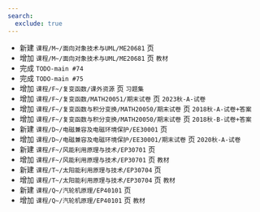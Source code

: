```yaml
---
search:
  exclude: true
---
```


- 新建 `课程/M~/面向对象技术与UML/ME20681` 页
- 增加 `课程/M~/面向对象技术与UML/ME20681` 页 `教材`
- 完成 `TODO-main #74`
- 完成 `TODO-main #75`
- 增加 `课程/F~/复变函数/课外资源` 页 `习题集`
- 增加 `课程/F~/复变函数/MATH20051/期末试卷` 页 `2023秋-A-试卷`
- 增加 `课程/F~/复变函数与积分变换/MATH20050/期末试卷` 页 `2018秋-A-试卷+答案`
- 增加 `课程/F~/复变函数与积分变换/MATH20050/期末试卷` 页 `2018秋-B-试卷+答案`
- 新建 `课程/D~/电磁兼容及电磁环境保护/EE30001` 页
- 增加 `课程/D~/电磁兼容及电磁环境保护/EE30001/期末试卷` 页 `2020秋-A-试卷`
- 新建 `课程/F~/风能利用原理与技术/EP30701` 页
- 增加 `课程/F~/风能利用原理与技术/EP30701` 页 `教材`
- 新建 `课程/T~/太阳能利用原理与技术/EP30704` 页
- 增加 `课程/T~/太阳能利用原理与技术/EP30704` 页 `教材`
- 新建 `课程/Q~/汽轮机原理/EP40101` 页
- 增加 `课程/Q~/汽轮机原理/EP40101` 页 `教材`
